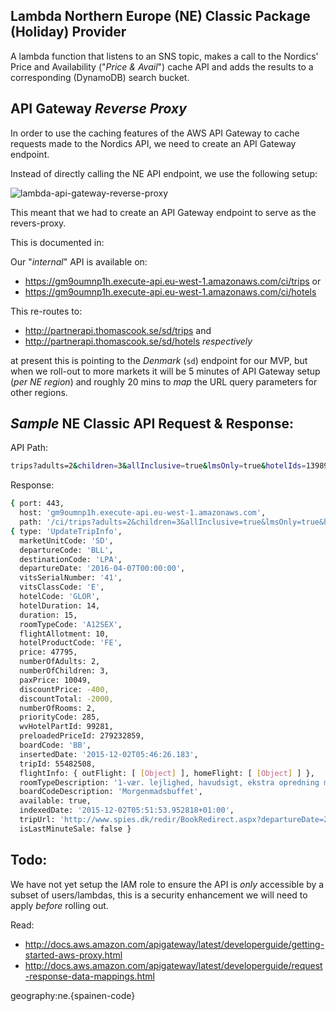 ## Lambda Northern Europe (NE) Classic Package (Holiday) Provider

A lambda function that listens to an SNS topic,
makes a call to the Nordics' Price and Availability ("*Price & Avail*")
cache API and adds the results to a corresponding (DynamoDB) search bucket.

## API Gateway *Reverse Proxy*

In order to use the caching features of the AWS API Gateway
to cache requests made to the Nordics API, we need to create
an API Gateway endpoint.

Instead of directly calling the NE API endpoint, we use the following setup:

![lambda-api-gateway-reverse-proxy](https://cloud.githubusercontent.com/assets/194400/13613013/2a9d58ec-e562-11e5-81ca-27483c8b8c6c.png)

This meant that we had to create an API Gateway endpoint to serve as the
revers-proxy.

This is documented in:

Our "*internal*" API is available on:
+ https://gm9oumnp1h.execute-api.eu-west-1.amazonaws.com/ci/trips or
+ https://gm9oumnp1h.execute-api.eu-west-1.amazonaws.com/ci/hotels

This re-routes to:
+ http://partnerapi.thomascook.se/sd/trips and
+ http://partnerapi.thomascook.se/sd/hotels *respectively*

at present this is pointing to the *Denmark* (`sd`) endpoint for our MVP,
but when we roll-out to more markets it will be 5 minutes of API Gateway setup
(*per NE region*) and roughly 20 mins to *map* the URL query parameters for
other regions.

## *Sample* NE Classic API Request & Response:

API Path:
```sh
trips?adults=2&children=3&allInclusive=true&lmsOnly=true&hotelIds=139891,10002,99281
```
Response:
```sh
{ port: 443,
  host: 'gm9oumnp1h.execute-api.eu-west-1.amazonaws.com',
  path: '/ci/trips?adults=2&children=3&allInclusive=true&lmsOnly=true&hotelIds=139891,10002,99281&' }
{ type: 'UpdateTripInfo',
  marketUnitCode: 'SD',
  departureCode: 'BLL',
  destinationCode: 'LPA',
  departureDate: '2016-04-07T00:00:00',
  vitsSerialNumber: '41',
  vitsClassCode: 'E',
  hotelCode: 'GLOR',
  hotelDuration: 14,
  duration: 15,
  roomTypeCode: 'A12SEX',
  flightAllotment: 10,
  hotelProductCode: 'FE',
  price: 47795,
  numberOfAdults: 2,
  numberOfChildren: 3,
  paxPrice: 10049,
  discountPrice: -400,
  discountTotal: -2000,
  numberOfRooms: 2,
  priorityCode: 285,
  wvHotelPartId: 99281,
  preloadedPriceId: 279232859,
  boardCode: 'BB',
  insertedDate: '2015-12-02T05:46:26.183',
  tripId: 55482508,
  flightInfo: { outFlight: [ [Object] ], homeFlight: [ [Object] ] },
  roomTypeDescription: '1-vær. lejlighed, havudsigt, ekstra opredning muligt',
  boardCodeDescription: 'Morgenmadsbuffet',
  available: true,
  indexedDate: '2015-12-02T05:51:53.952818+01:00',
  tripUrl: 'http://www.spies.dk/redir/BookRedirect.aspx?departureDate=2016-04-07&duration=15&departureCode=BLL&destinationCode=LPA&transportSerial=41&transportClass=E&hotelCode=GLOR&roomType=A12SEX',
  isLastMinuteSale: false }
```


## Todo:

We have not yet setup the IAM role to ensure the API is *only* accessible by a
subset of users/lambdas, this is a security enhancement we will need
to apply *before* rolling out.







Read:
+ http://docs.aws.amazon.com/apigateway/latest/developerguide/getting-started-aws-proxy.html
+ http://docs.aws.amazon.com/apigateway/latest/developerguide/request-response-data-mappings.html

geography:ne.{spainen-code}
